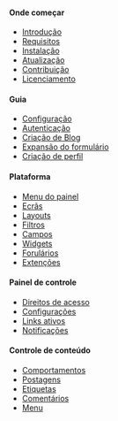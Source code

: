 <h4 class="text-orchid font-thin">Onde começar</h4>
<ul class="toc-links">
    <li><a href="/en/docs" title="ORCHID is ...">Introdução</a></li>
    <li><a href="/en/docs/requirements" title="This guideline contains detailed system requirements to install ORCHID to Laravel Framework">Requisitos</a></li>
    <li><a href="/en/docs/installation" title="This guideline embraces the preparations, scenario start-up and steps to perform after installation procedure">Instalação</a></li>
    <li><a href="/en/docs/upgrade">Atualização</a></li>
    <li><a href="/en/docs/contributors">Contribuição</a></li>
    <li><a href="/en/docs/license">Licenciamento</a></li>
</ul>

<h4 class="text-orchid font-thin">Guia</h4>
<ul class="toc-links">
    <li><a href="/en/docs/configuration">Configuração</a></li>
    <li><a href="/en/docs/authentication">Autenticação</a></li>
    <li><a href="/en/docs/tutorial_blog">Criação de Blog</a></li>
    <li><a href="/en/docs/tutorial_phpinfo">Expansão do formulário</a></li>
    <li><a href="/en/docs/tutorial_profile">Criação de perfil</a></li>
     <!--<li><a href="/en/docs/tutorial_clinic">Criação de aplicativos</a></li> -->
     <!--<li><a href="/en/docs/tutorial_monitor">Desenvolvimento de pacotes</a></li> -->
</ul>

<h4 class="text-orchid font-thin">Plataforma</h4>
<ul class="toc-links">
    <li><a href="/en/docs/panel_menu">Menu do painel</a></li>
    <li><a href="/en/docs/screens">Ecrãs</a></li>
    <li><a href="/en/docs/layouts">Layouts</a></li>
    <li><a href="/en/docs/filters">Filtros</a></li>
    <li><a href="/en/docs/field">Campos</a></li>
    <li><a href="/en/docs/widget">Widgets</a></li>
    <li><a href="/en/docs/form">Forulários</a></li>
    <li><a href="/en/docs/extension">Extenções</a></li>
</ul>

<h4 class="text-orchid font-thin">Painel de controle</h4>
<ul class="toc-links">
    <li><a href="/en/docs/access">Direitos de acesso</a></li>
    <li><a href="/en/docs/settings">Configurações</a></li>
    <li><a href="/en/docs/active">Links ativos</a></li>
    <li><a href="/en/docs/alert">Notificações</a></li>
</ul>

<h4 class="text-orchid font-thin">Controle de conteúdo</h4>
<ul class="toc-links">
    <li><a href="/en/docs/behaviors">Comportamentos</a></li>
    <li><a href="/en/docs/post">Postagens</a></li>
    <li><a href="/en/docs/tags">Etiquetas</a></li>
    <li><a href="/en/docs/comments" title="Work with commentaries in ORCHID">Comentários</a></li>
    <li><a href="/en/docs/menu" title="Orchid menu control, links, user settings and menu parameters.">Menu</a></li>
</ul>

